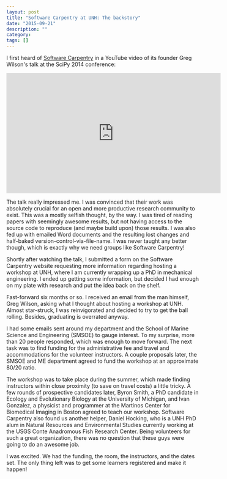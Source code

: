 ```yaml
---
layout: post
title: "Software Carpentry at UNH: The backstory"
date: "2015-09-21"
description: ""
category:
tags: []
---
```


I first heard of [Software Carpentry](https://software-carpentry.org) in a
YouTube video of its founder Greg Wilson's talk at the SciPy 2014 conference:

<center>

<iframe width="560" height="315" src="https://www.youtube.com/embed/1e26rp6qPbA" frameborder="0" allowfullscreen></iframe>

</center>

The talk really impressed me. I was convinced that their work was absolutely
crucial for an open and more productive research community to exist. This was a
mostly selfish thought, by the way. I was tired of reading papers with seemingly
awesome results, but not having access to the source code to reproduce (and
maybe build upon) those results. I was also fed up with emailed Word documents
and the resulting lost changes and half-baked version-control-via-file-name. I
was never taught any better though, which is exactly why we need groups like
Software Carpentry!

Shortly after watching the talk, I submitted a form on the Software Carpentry
website requesting more information regarding hosting a workshop at UNH, where I
am currently wrapping up a PhD in mechanical engineering. I ended up getting
some information, but decided I had enough on my plate with research and put the
idea back on the shelf.

Fast-forward six months or so. I received an email from the man himself, Greg
Wilson, asking what I thought about hosting a workshop at UNH. Almost
star-struck, I was reinvigorated and decided to try to get the ball rolling.
Besides, graduating is overrated anyway.

I had some emails sent around my department and the School of Marine Science and
Engineering (SMSOE) to gauge interest. To my surprise, more than 20 people
responded, which was enough to move forward. The next task was to find funding
for the administrative fee and travel and accommodations for the volunteer
instructors. A couple proposals later, the SMSOE and ME department agreed to
fund the workshop at an approximate 80/20 ratio.

The workshop was to take place during the summer, which made finding instructors
within close proximity (to save on travel costs) a little tricky. A few rounds
of prospective candidates later, Byron Smith, a PhD candidate in Ecology and
Evolutionary Biology at the University of Michigan, and Ivan Gonzalez, a
physicist and programmer at the Martinos Center for Biomedical Imaging in Boston
agreed to teach our workshop. Software Carpentry also found us another helper,
Daniel Hocking, who is a UNH PhD alum in Natural Resources and Environmental
Studies currently working at the USGS Conte Anadromous Fish Research Center.
Being volunteers for such a great organization, there was no question that these
guys were going to do an awesome job.

I was excited. We had the funding, the room, the instructors, and the dates set.
The only thing left was to get some learners registered and make it happen!

